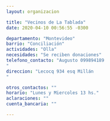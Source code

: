 ```yaml
---
layout: organizacion

title: "Vecinos de La Tablada"
date: 2020-04-10 00:56:55 -0300

departamento: "Montevideo"
barrio: "Conciliación"
actividades: "Olla"
necesidades: "Se reciben donaciones"
telefono_contacto: "Augusto 099894189
"
direccion: "Lecocq 934 esq Millán
"

otros_contactos: ""
horario: "Lunes y Miercoles 13 hs."
aclaraciones: ""
cuenta_bancaria: ""

---
```

